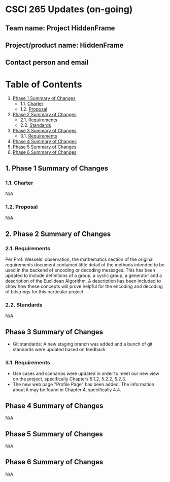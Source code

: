 # CSCI 265 Updates (on-going)

## Team name: Project HiddenFrame

## Project/product name: HiddenFrame

## Contact person and email


 # Table of Contents
 1. [Phase 1 Summary of Changes](#1-phase-1-summary-of-changes)
    - 1.1. [Charter](#11-charter) 
    - 1.2. [Proposal](#12-proposal) 
 2. [Phase 2 Summary of Changes](#2-phase-2-summary-of-changes)
     - 2.1. [Requirements](#21-requirements)
     - 2.2. [Standards](#22-standards)  
 3. [Phase 3 Summary of Changes](#3-phase-3-summary-of-changes)
    - 3.1. [Requirements](#31-requirements)
 4. [Phase 4 Summary of Changes](#4-phase-4-summary-of-changes)
 5. [Phase 5 Summary of Changes](#5-phase-5-summary-of-changes)
 6. [Phase 6 Summary of Changes](#6-phase-6-summary-of-changes)

 ## 1. Phase 1 Summary of Changes

 ### 1.1. Charter
 N/A

 ### 1.2. Proposal
 N/A

 ## 2. Phase 2 Summary of Changes
 
 ### 2.1. Requirements

 Per Prof. Wessels' observation, the mathematics section of the original requirements document contained little detail of the methods intended to be used in the backend of encoding or decoding messages.  This has been updated to include definitions of a group, a cyclic group, a generator and a description of the Euclidean Algorithm. A description has been included to show how these concepts will prove helpful for the encoding and decoding of bitstrings for this particular project.

 ### 2.2. Standards
 N/A

 ## Phase 3 Summary of Changes

- Git standards: A new staging branch was added and a bunch of git standards were updated based on feedback.

 ### 3.1. Requirements
 - Use cases and scenarios were updated in order to meet our new view on the project, specifically Chapters 5.1.2, 5.2.2, 5.2.3.
 - The new web page "Profile Page" has been added. The information about it may be found in Chapter 4, specifically 4.4.

 ## Phase 4 Summary of Changes
 N/A

 ## Phase 5 Summary of Changes
 N/A
 
 ## Phase 6 Summary of Changes
 N/A
